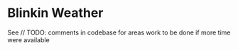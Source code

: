 # Blinkin Weather

See // TODO: comments in codebase for areas work to be done if more time were available
